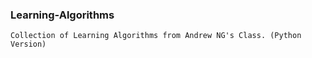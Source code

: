 ### Learning-Algorithms

```Collection of Learning Algorithms from Andrew NG's Class. (Python Version) ```
